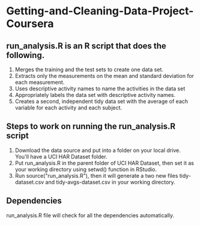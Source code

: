 Getting-and-Cleaning-Data-Project-Coursera
==========================================

run_analysis.R is an R script that does the following.
------------------------------------------------------
1.  Merges the training and the test sets to create one data set.
2.  Extracts only the measurements on the mean and standard deviation for each measurement.
3.  Uses descriptive activity names to name the activities in the data set
4.  Appropriately labels the data set with descriptive activity names.
5.  Creates a second, independent tidy data set with the average of each variable for each activity and each subject.

Steps to work on running the run_analysis.R script
--------------------------------------------------
1.  Download the data source and put into a folder on your local drive. You'll have a UCI HAR Dataset folder.
2.  Put run_analysis.R in the parent folder of UCI HAR Dataset, then set it as your working directory using setwd() function in RStudio.
3.  Run source("run_analysis.R"), then it will generate a two new files tidy-dataset.csv and tidy-avgs-dataset.csv in your working directory.

Dependencies
------------
run_analysis.R file will check for all the dependencies automatically.
